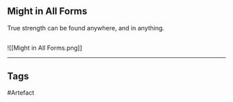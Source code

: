 ## Might in All Forms
True strength can be found anywhere, and in anything.
## 
![[Might in All Forms.png]]

---
## Tags
#Artefact